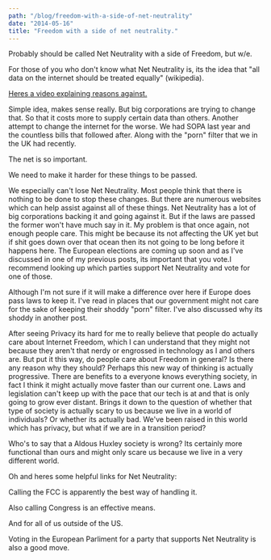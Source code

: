 ```yaml
---
path: "/blog/freedom-with-a-side-of-net-neutrality"
date: "2014-05-16"
title: "Freedom with a side of net neutrality."
---
```

Probably should be called Net Neutrality with a side of Freedom, but w/e.

For those of you who don't know what Net Neutrality is, its the idea that "all data on the internet should be treated equally" (wikipedia).

[Heres a video explaining reasons against.](https://www.youtube.com/watch?v=wtt2aSV8wdw)

Simple idea, makes sense really. But big corporations are trying to change that. So that it costs more to supply certain data than others. Another attempt to change the internet for the worse. We had SOPA last year and the countless bills that followed after. Along with the "porn" filter that we in the UK had recently.

The net is so important.

We need to make it harder for these things to be passed.

We especially can't lose Net Neutrality. Most people think that there is nothing to be done to stop these changes. But there are numerous websites which can help assist against all of these things. Net Neutrality has a lot of big corporations backing it and going against it. But if the laws are passed the former won't have much say in it. My problem is that once again, not enough people care. This might be because its not affecting the UK yet but if shit goes down over that ocean then its not going to be long before it happens here. The European elections are coming up soon and as I've discussed in one of my previous posts, its important that you vote.I recommend looking up which parties support Net Neutrality and vote for one of those.

Although I'm not sure if it will make a difference over here if Europe does pass laws to keep it. I've read in places that our government might not care for the sake of keeping their shoddy "porn" filter. I've also discussed why its shoddy in another post.

After seeing Privacy its hard for me to really believe that people do actually care about Internet Freedom, which I can understand that they might not because they aren't that nerdy or engrossed in technology as I and others are. But put it this way, do people care about Freedom in general? Is there any reason why they should? Perhaps this new way of thinking is actually progressive. There are benefits to a everyone knows everything society, in fact I think it might actually move faster than our current one. Laws and legislation can't keep up with the pace that our tech is at and that is only going to grow ever distant. Brings it down to the question of whether that type of society is actually scary to us because we live in a world of individuals? Or whether its actually bad. We've been raised in this world which has privacy, but what if we are in a transition period?

Who's to say that a Aldous Huxley society is wrong? Its certainly more functional than ours and might only scare us because we live in a very different world.



Oh and heres some helpful links for Net Neutrality:

Calling the FCC is apparently the best way of handling it. 

Also calling Congress is an effective means. 

And for all of us outside of the US.

Voting in the European Parliment for a party that supports Net Neutrality is also a good move.

